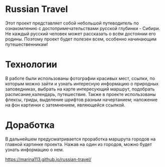 
 # Russian Travel

Этот проект представляет собой небольшой путеводитель 
по ознакомлению с достопримечательствами русской 
глубинки - Сибири. Не каждый русский человек может 
рассказать о всём достоянии его родины. Поэтому проект
 будет полезен всем, особенно начинающим путешественникам!

 # Технологии
 В работе были использованы фотографии красивых мест, 
 ссылки, по которым можно зайти и узнать интересную 
 информацию о природных заповедниках, выбрать на карте 
 интересующий маршрут, подобрать расписание,календарь,
  путешествие. Также в проекте использованы флексы, гриды,
   выделение шрифтов разным начертанием; наложение на фон 
   картинки с затемнением, являющейся ссылкой.

 # Доработка
 В дальнейшем предусматривается проработка маршрута городов
  на главной картинке проекта. Нажав на один из городов, можно
   будет узнать информацию о нем.
 


 https://marina113.github.io/russian-travel/
